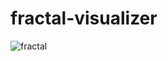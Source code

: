# fractal-visualizer
![fractal](https://dsm01pap002files.storage.live.com/y4mDyoOy4FNwLTvpCuWFSJ2X9iNnWqDdZEDj0f6B8cuVpzWxGr6JklfUwuChJXoF8PhMkT4V7Bdsk1vRrBeyNy0zz6bHTHXuP1mz1juIFAizmTjQzWNNYagA2Vzh2FQH7-6hHHQuFT55wc_H3dc4yoaJoDyTwrq51BVHXmxFObPJxYURkiLWd6T__ojj_NWXNwl?width=819&height=831&cropmode=none)
